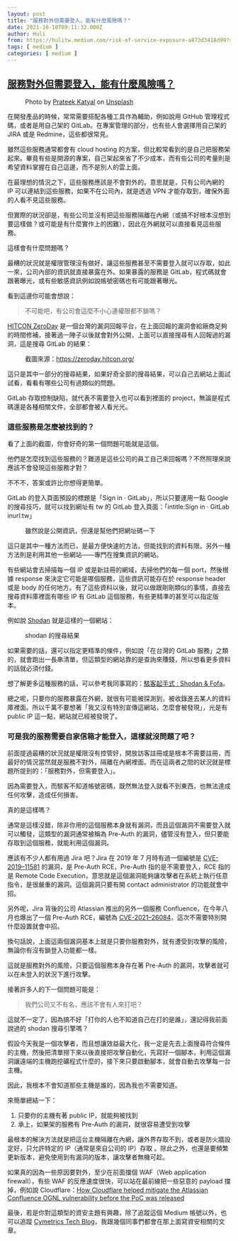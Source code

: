 ```yaml
---
layout: post
title: "服務對外但需要登入，能有什麼風險嗎？"
date: 2021-10-10T09:11:32.000Z
author: Huli
from: https://hulitw.medium.com/risk-of-service-exposure-a873d3418d99?source=rss-f1fb3e40dc37------2
tags: [ medium ]
categories: [ medium ]
---
```

<!--1633857092000-->
[服務對外但需要登入，能有什麼風險嗎？](https://hulitw.medium.com/risk-of-service-exposure-a873d3418d99?source=rss-f1fb3e40dc37------2)
------

<div>
<figure><img alt="" src="https://cdn-images-1.medium.com/max/1024/0*9JN71UTxZ6xMbGB7" /><figcaption>Photo by <a href="https://unsplash.com/@prateekkatyal?utm_source=medium&amp;utm_medium=referral">Prateek Katyal</a> on <a href="https://unsplash.com?utm_source=medium&amp;utm_medium=referral">Unsplash</a></figcaption></figure><p>在開發產品的時候，常常需要搭配各種工具作為輔助，例如說用 GitHub 管理程式碼，或者是用自己架的 GitLab。在專案管理的部分，也有些人會選擇用自己架的 JIRA 或是 Redmine，這些都很常見。</p><p>雖然這些服務通常都會有 cloud hosting 的方案，但比較常看到的是自己把服務架起來。畢竟有些是開源的專案，自己架起來省了不少成本，而有些公司的考量則是希望資料掌握在自己這邊，而不是別人的雲上面。</p><p>在最理想的情況之下，這些服務應該是不會對外的。意思就是，只有公司內網的 IP 可以連結到這些服務，如果不在公司內，就是透過 VPN 才能存取到，確保外面的人看不見這些服務。</p><p>但實際的狀況卻是，有些公司並沒有把這些服務隔離在內網（或搞不好根本沒想到要這樣做？或可能是有什麼實作上的困難），因此在外網就可以直接看見這些服務。</p><p>這樣會有什麼問題嗎？</p><p>最糟的狀況就是權限管理沒有做好，讓這些服務甚至不需要登入就可以存取，如此一來，公司內部的資訊就直接暴露在外。如果暴露的服務是 GitLab，程式碼就會跟著曝光，或有些敏感資訊例如說帳號密碼也有可能跟著曝光。</p><p>看到這邊你可能會想說：</p><blockquote>不可能吧，有公司會這麼不小心連權限都不鎖嗎？</blockquote><p><a href="https://zeroday.hitcon.org/">HITCON ZeroDay</a> 是一個台灣的漏洞回報平台，在上面回報的漏洞會給廠商足夠的時間修補，接著過一陣子以後就會對外公開，上面可以直接搜尋有人回報過的漏洞，這是搜尋 GitLab 的結果：</p><figure><img alt="" src="https://cdn-images-1.medium.com/max/1024/1*zFAXT1hVhaA8Z5M-tEVX_A.png" /><figcaption>截圖來源：<a href="https://zeroday.hitcon.org/">https://zeroday.hitcon.org/</a></figcaption></figure><p>這只是其中一部分的搜尋結果，如果好奇全部的搜尋結果，可以自己去網站上面試試看，看看有哪些公司有過類似的問題。</p><p>GitLab 存取控制缺陷，就代表不需要登入也可以看到裡面的 project，無論是程式碼還是各種相關文件，全部都會被人看光光。</p><h3>這些服務是怎麼被找到的？</h3><p>看了上面的截圖，你會好奇的第一個問題可能就是這個。</p><p>他們是怎麼找到這些服務的？難道是這些公司的員工自己來回報嗎？不然照理來說應該不會發現這些服務才對？</p><p>不不不，答案或許比你想得更簡單。</p><p>GitLab 的登入頁面預設的標題是「Sign in · GitLab」，所以只要運用一點 Google 的搜尋技巧，就可以找到網址有 tw 的 GitLab 登入頁面：「intitle:Sign in · GitLab inurl:tw」</p><figure><img alt="" src="https://cdn-images-1.medium.com/max/966/1*-5JHIE3yMUPTeac6p6fnvg.png" /><figcaption>雖然說是公開資訊，但還是幫他們把網址碼一下</figcaption></figure><p>這只是其中一種方法而已，是最方便快速的方法，但能找到的資料有限。另外一種方法則是利用其他一些網站——專門在搜集資訊的網站。</p><p>有些網站會去掃描每一個 IP 或是新註冊的網域，去掃他們的每一個 port，然後根據 response 來決定它可能是哪個服務，這些資訊可能存在於 response header 或是 body 的任何地方。有了這些資料以後，就可以做跟剛剛類似的事情，直接去搜尋資料庫裡面有哪些 IP 有 GitLab 這個服務，有些更精準的甚至可以指定版本。</p><p>例如說 <a href="https://www.shodan.io/">Shodan</a> 就是這樣的一個網站：</p><figure><img alt="" src="https://cdn-images-1.medium.com/max/1024/1*aEe8Rv0y5b4P097dxk8fLQ.png" /><figcaption>shodan 的搜尋結果</figcaption></figure><p>如果需要的話，還可以指定更精準的條件，例如說「在台灣的 GitLab 服務」之類的，就會跑出一長串清單，但這類型的網站靠的是查詢來賺錢，所以想看更多資料的話就必須付錢。</p><p>想了解更多這種服務的話，可以參考我同事寫的：<a href="https://tech-blog.cymetrics.io/posts/nick/shodan-fofa/">駭客起手式 : Shodan &amp; Fofa</a>。</p><p>總之呢，只要你的服務暴露在外網，就很有可能被探測到，被收錄進去某人的資料庫裡面。所以千萬不要想著「我又沒有特別宣傳這網站，怎麼會被發現」，光是有 public IP 這一點，網站就已經被發現了。</p><h3>可是我的服務需要自家信箱才能登入，這樣就沒問題了吧？</h3><p>前面提過最糟的狀況就是權限沒有控管好，開放訪客註冊或是根本不需要註冊，而最好的情況當然就是服務不對外，隔離在內網裡面。而在這兩者之間的狀況就是標題所提到的：「服務對外，但需要登入」。</p><p>因為需要登入，而駭客不知道帳號密碼，既然無法登入就看不到東西，也無法達成任何攻擊，造成任何損害。</p><p>真的是這樣嗎？</p><p>通常是這樣沒錯，除非你用的這個服務本身就有漏洞，而且這個漏洞不需要登入就可以觸發，這類型的漏洞通常被稱為 Pre-Auth 的漏洞，儘管沒有登入，但只要能存取到這個服務，就能利用這個漏洞。</p><p>應該有不少人都有用過 Jira 吧？Jira 在 2019 年 7 月時有過一個編號是 <a href="https://confluence.atlassian.com/jira/jira-security-advisory-2019-07-10-973486595.html">CVE-2019–11581</a> 的漏洞，是 Pre-Auth RCE，Pre-Auth 指的是不需要登入，RCE 指的是 Remote Code Execution，意思就是這個漏洞能夠讓攻擊者在系統上執行任意指令，是很嚴重的漏洞。這個漏洞只要有開 contact administrator 的功能就會中招。</p><p>另外呢，Jira 背後的公司 Atlassian 推出的另外一個服務 Confluence，在今年八月也爆出了一個 Pre-Auth RCE，編號為 <a href="https://www.ithome.com.tw/news/146555">CVE-2021–26084</a>，這次不需要特別開什麼設置就會中招。</p><p>換句話說，上面這兩個漏洞基本上就是只要你服務對外，就有遭受到攻擊的風險，無論你有沒有鎖登入功能都一樣。</p><p>這就是服務對外的風險，只要這個服務本身存在著 Pre-Auth 的漏洞，攻擊者就可以在未登入的狀況下進行攻擊。</p><p>接著許多人的下一個問題可能是：</p><blockquote>我們公司又不有名，應該不會有人來打吧？</blockquote><p>這就不一定了，因為搞不好「打你的人也不知道自己在打的是誰」，還記得我前面說過的 shodan 搜尋引擎嗎？</p><p>假設今天我是一個攻擊者，而且想讓效益最大化，我一定是先去上面搜尋符合條件的主機，然後把清單撈下來以後直接把攻擊自動化，先寫好一個腳本，利用這個漏洞讓遠端的主機跑挖礦程式什麼的，接下來只要啟動腳本，就會自動去攻擊每一台主機。</p><p>因此，我根本不會知道那些主機是誰的，因為我也不需要知道。</p><p>來簡單總結一下：</p><ol><li>只要你的主機有著 public IP，就能夠被找到</li><li>承上，如果架的服務有 Pre-Auth 的漏洞，就很容易遭受到攻擊</li></ol><p>最根本的解決方法就是把這台主機隔離在內網，讓外界存取不到，或者是防火牆設定好，只允許特定的 IP（通常是來自公司的 IP）存取 。除此之外，也還是要頻繁更新版本，避免使用到有漏洞的版本，讓攻擊者無機可趁。</p><p>如果真的因為一些原因要對外，至少在前面擋個 WAF（Web application firewall），有些 WAF 的反應速度很快，可以站在最前線把一些惡意的 payload 擋掉，例如說 Cloudflare：<a href="https://blog.cloudflare.com/how-cloudflare-helped-mitigate-the-atlassian-confluence-ognl-vulnerability-before-the-poc-was-released/">How Cloudflare helped mitigate the Atlassian Confluence OGNL vulnerability before the PoC was released</a></p><p>最後，若是你對這類型的資安主題有興趣，除了追蹤這個 Medium 帳號以外，也可以追蹤 <a href="https://tech-blog.cymetrics.io/">Cymetrics Tech Blog</a>，我跟幾個同事們都會在那上面寫資安相關的文章。</p><img src="https://medium.com/_/stat?event=post.clientViewed&referrerSource=full_rss&postId=a873d3418d99" width="1" height="1" alt="">
</div>
